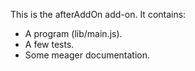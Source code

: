 This is the afterAddOn add-on.  It contains:

* A program (lib/main.js).
* A few tests.
* Some meager documentation.
